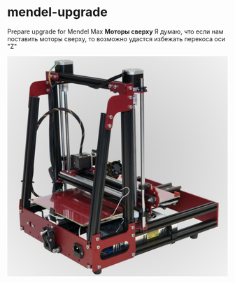 mendel-upgrade
==============

Prepare upgrade for Mendel Max
**Моторы сверху**
Я думаю, что если нам поставить моторы сверху, то возможно удастся избежать перекоса оси "Z"

![Моторы сверху](mendelmax-2-0-kit-beta-3.jpeg)
